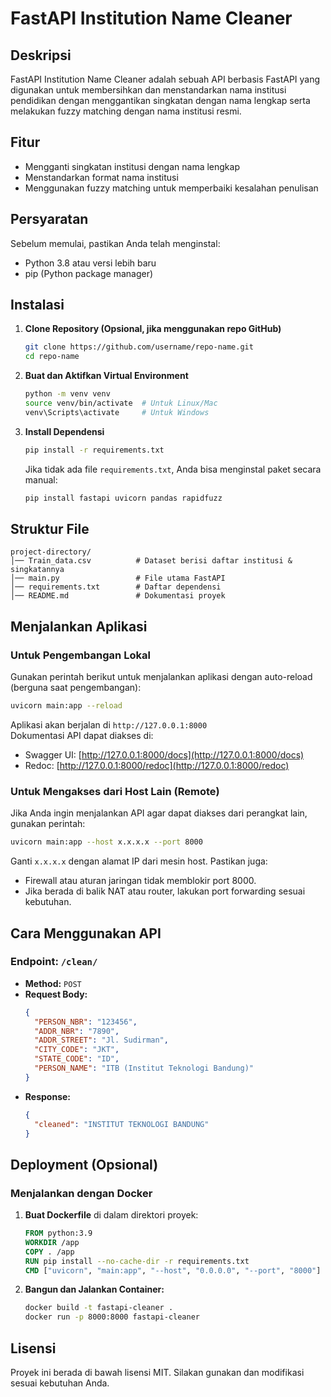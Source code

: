 # FastAPI Institution Name Cleaner

## Deskripsi
FastAPI Institution Name Cleaner adalah sebuah API berbasis FastAPI yang digunakan untuk membersihkan dan menstandarkan nama institusi pendidikan dengan menggantikan singkatan dengan nama lengkap serta melakukan fuzzy matching dengan nama institusi resmi.

## Fitur
- Mengganti singkatan institusi dengan nama lengkap
- Menstandarkan format nama institusi
- Menggunakan fuzzy matching untuk memperbaiki kesalahan penulisan

## Persyaratan
Sebelum memulai, pastikan Anda telah menginstal:
- Python 3.8 atau versi lebih baru
- pip (Python package manager)

## Instalasi
1. **Clone Repository (Opsional, jika menggunakan repo GitHub)**
   ```sh
   git clone https://github.com/username/repo-name.git
   cd repo-name
   ```

2. **Buat dan Aktifkan Virtual Environment**
   ```sh
   python -m venv venv
   source venv/bin/activate  # Untuk Linux/Mac
   venv\Scripts\activate     # Untuk Windows
   ```

3. **Install Dependensi**
   ```sh
   pip install -r requirements.txt
   ```
   Jika tidak ada file `requirements.txt`, Anda bisa menginstal paket secara manual:
   ```sh
   pip install fastapi uvicorn pandas rapidfuzz
   ```

## Struktur File
```
project-directory/
│── Train_data.csv          # Dataset berisi daftar institusi & singkatannya
│── main.py                 # File utama FastAPI
│── requirements.txt        # Daftar dependensi
│── README.md               # Dokumentasi proyek
```

## Menjalankan Aplikasi
### Untuk Pengembangan Lokal
Gunakan perintah berikut untuk menjalankan aplikasi dengan auto-reload (berguna saat pengembangan):
```sh
uvicorn main:app --reload
```
Aplikasi akan berjalan di `http://127.0.0.1:8000`  
Dokumentasi API dapat diakses di:
- Swagger UI: [http://127.0.0.1:8000/docs](http://127.0.0.1:8000/docs)
- Redoc: [http://127.0.0.1:8000/redoc](http://127.0.0.1:8000/redoc)

### Untuk Mengakses dari Host Lain (Remote)
Jika Anda ingin menjalankan API agar dapat diakses dari perangkat lain, gunakan perintah:
```sh
uvicorn main:app --host x.x.x.x --port 8000
```
Ganti `x.x.x.x` dengan alamat IP dari mesin host. Pastikan juga:
- Firewall atau aturan jaringan tidak memblokir port 8000.
- Jika berada di balik NAT atau router, lakukan port forwarding sesuai kebutuhan.

## Cara Menggunakan API
### Endpoint: `/clean/`
- **Method:** `POST`
- **Request Body:**
  ```json
  {
    "PERSON_NBR": "123456",
    "ADDR_NBR": "7890",
    "ADDR_STREET": "Jl. Sudirman",
    "CITY_CODE": "JKT",
    "STATE_CODE": "ID",
    "PERSON_NAME": "ITB (Institut Teknologi Bandung)"
  }
  ```
- **Response:**
  ```json
  {
    "cleaned": "INSTITUT TEKNOLOGI BANDUNG"
  }
  ```

## Deployment (Opsional)
### Menjalankan dengan Docker
1. **Buat Dockerfile** di dalam direktori proyek:
   ```dockerfile
   FROM python:3.9
   WORKDIR /app
   COPY . /app
   RUN pip install --no-cache-dir -r requirements.txt
   CMD ["uvicorn", "main:app", "--host", "0.0.0.0", "--port", "8000"]
   ```
2. **Bangun dan Jalankan Container:**
   ```sh
   docker build -t fastapi-cleaner .
   docker run -p 8000:8000 fastapi-cleaner
   ```

## Lisensi
Proyek ini berada di bawah lisensi MIT. Silakan gunakan dan modifikasi sesuai kebutuhan Anda.

